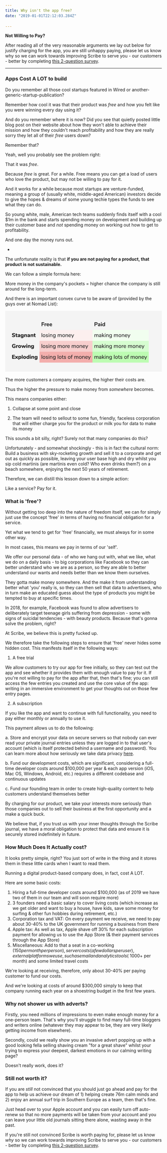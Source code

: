 ```yaml
---
title: Why isn't the app free?
date: "2019-01-01T22:12:03.284Z"

---
```



**Not Willing to Pay?**

After reading all of the very reasonable arguments we lay out below for justify
charging for the app, you are still unhappy paying, please let us know why so we
can work towards improving Scribe to serve you - our customers - better by completing
[this 2-question survey](https://henrylatham.typeform.com/to/fnVIoW).

---



### Apps Cost A LOT to build

Do you remember all those cool startups featured in Wired or another-generic-startup-publication?

Remember how cool it was that their product was *free* and how you felt like you were winning every day using it?

And do you remember where it is now? Did you see that quietly posted little blog post on their website about how they won't able to achieve their mission and how they couldn't reach profitability and how they are really sorry they let all of their *free* users down?

Remember that?

Yeah, well you probably see the problem right:

That it was *free*.

Because *free* is great. For a while. Free means you can get a load of users who love the product, but may not be willing to pay for it.

And it works for a while because most startups are venture-funded, meaning a group of (usually white, middle-aged American) investors decide to give the hopes & dreams of some young techie types the funds to see what they can do.

So young white, male, American tech teams suddenly finds itself with a cool $1m in the bank and starts spending money on development and building up their customer base and *not* spending money on working out how to get to profitability.

And one day the money runs out.

-

The unfortunate reality is that **if you are not paying for a product, that product is not sustainable.**

We can follow a simple formula here:

More money in the company's pockets = higher chance the company is still around for the long-term.

And there is an important convex curve to be aware of (provided by the guys over at Nomad List):

![Development Costs](./dev-costs.jpg)

The more customers a company acquires, the higher their costs are.

Thus the higher the pressure to make money from *somewhere* becomes.

This means companies either:

1. Collapse at some point and close

2. The team will need to sellout to some fun, friendly, faceless corporation that will either charge you for the product or milk you for data to make its money

This sounds a bit silly, right? Surely not that many companies do this?

Unfortunately - and somewhat shockingly - this is in fact the cultural norm: Build a business with sky-rocketing growth and sell it to a corporate and get out as quickly as possible, leaving your user base high and dry whilst you sip cold martinis (are martinis even cold? Who even drinks them?) on a beach somewhere, enjoying the next 50 years of retirement.

Therefore, we can distill this lesson down to a simple action:

Like a service? Pay for it.



### What is 'free'?

Without getting too deep into the nature of freedom itself, we can for simply just use the concept 'free' in terms of having no financial obligation for a service.

Yet what we tend to get for 'free' financially, we must always for in some other way.

In most cases, this means we pay in terms of our 'self'.

We offer our personal data - of who we hang out with, what we like, what we do on a daily basis - to big corporations like Facebook so they can better understand who we are as a person, so they are able to better understand our wants and needs better than we know them ourselves.

They gotta make money somewhere. And the make it from understanding better what 'you' really is, so they can then sell that data to advertisers, who in turn make an educated guess about the type of products you might be tempted to buy at specific times.

In 2018, for example, Facebook was found to allow advertisers to deliberately target teenage girls suffering from depression - some with signs of suicidal tendencies - with beauty products. Because that's gonna solve the problem, right?

At Scribe, we believe this is pretty fucked up.

We therefore take the following steps to ensure that 'free' never hides some hidden cost. This manifests itself in the following ways:


1. A free trial

We allow customers to try our app for free initially, so they can test out the app and see whether it provides them with enough value to pay for it. If you're not willing to pay for the app after that, then that's fine; you can still access the few entries you created and use the core value of the app: writing in an immersive environment to get your thoughts out on those few entry pages.


2. A subscription

If you like the app and want to continue with full functionality, you need to pay either monthly or annually to use it.

This payment allows us to do the following:

  a. Store and encrypt your data on secure servers so that nobody can ever read your private journal entries unless they are logged in to that user's account (which is itself protected behind a username and password). You can learn more about how seriously we take data privacy [here](../data-privacy/).

  b. Fund our development costs, which are significant, considering a full-time developer costs around $100,000 per year & each app version (iOS, Mac OS, Windows, Android, etc.) requires a different codebase and continuous updates

  c. Fund our founding team in order to create high-quality content to help customers understand themselves better



By charging for our product, we take your interests more seriously than those companies out to sell their business at the first opportunity and a make a quick buck.

We believe that, if you trust us with your inner thoughts through the Scribe journal, we have a moral obligation to protect that data and ensure it is securely stored indefinitely in future.




### How Much Does It Actually cost?

It looks pretty simple, right? You just sort of write in the thing and it stores them in these little cards when I want to read them.

Running a digital product-based company does, in fact, cost A LOT.

Here are some basic costs:

1. Hiring a full-time developer costs around $100,000 (as of 2019 we have two of them in our team and will soon require more)
2. 3 founders need a basic salary to cover living costs (which increase as we get older and want to buy a house, have kids, save some money for surfing & other fun hobbies during retirement, etc.)
3. Corporation tax and VAT: On every payment we receive, we need to pay about 30-40% to the UK government for running a business from there
4. Apple tax: As well as tax, Apple shave off 30% for each subscription payment for allowing us to use the App Store (& their payment services through the App Store)
5. Miscellaneous: Add to that a seat in a co-working ($150 per month per person), server costs (a few dollars per user), external platforms we use, such as email and analytics tools (~$1000+ per month) and some limited travel costs

We're looking at receiving, therefore, only about 30-40% per paying customer to fund our costs.

And we're looking at costs of around $300,000 simply to keep that company running each year on a shoestring budget in the first few years.





### Why not shower us with adverts?

Firstly, you need millions of impressions to even make enough money for a one-person team. That's why you'll struggle to find many full-time bloggers and writers online (whatever they may appear to be, they are very likely getting income from elsewhere).

Secondly, could we really show you an invasive advert popping up with a good looking fella selling shaving cream "for a great shave" whilst your trying to express your deepest, darkest emotions in our calming writing page?

Doesn't really work, does it?



### Still not worth it?

If you are *still* not convinced that you should just go ahead and pay for the app to help us achieve our dream of 1) helping create 76m calm minds and 2) enjoy an annual surf trip in Southern Europe as a team, then that's fine.

Just head over to your Apple account and you can easily turn off auto-renew so that no more payments will be taken from your account and you can leave your little old journals sitting there alone, wasting away in the past.


If you're still not convinced Scribe is worth paying for, please let us know *why* so we
can work towards improving Scribe to serve you - our customers - better by completing
[this 2-question survey](https://henrylatham.typeform.com/to/fnVIoW).
